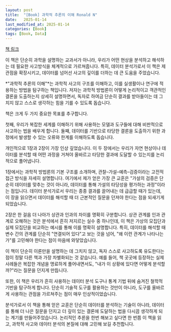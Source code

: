 ```yaml
---
layout: post
title:  "[Book] 과학적 추론의 이해 Ronald N"
date:   2025-01-14
last_modified_at: 2025-01-14
categories: [Book]
tags: [Book, Data]
---
```


[책 링크](https://product.kyobobook.co.kr/detail/S000002300737)

이 책은 단순히 과학을 설명하는 교과서가 아니라, 우리가 어떤 현상을 분석하고 해석하는 데 필요한 사고방식을 체계적으로 가르쳐줍니다. 
특히, 데이터 분석가로서 이 책은 제 관점을 확장시키고, 데이터를 넘어선 사고의 깊이를 더하는 데 큰 도움을 주었습니다. 

*"과학적 추론의 이해"*는 과학적 사고의 구조를 이해하고, 이를 실생활이나 연구에 적용하는 방법을 탐구하는 책입니다. 
저자는 과학적 방법론이 어떻게 논리적이고 객관적인 결론을 도출하는지 상세히 설명하면서, 독자로 하여금 단순히 결과를 받아들이는 데 그치지 않고 스스로 생각하는 힘을 기를 수 있도록 돕습니다.

책은 크게 두 가지 중요한 목표를 추구합니다. 

첫째, 우리가 복잡한 세계를 이해하기 위해 사용하는 모델과 도구들에 대해 비판적으로 사고하는 법을 배우게 합니다. 
둘째, 데이터를 기반으로 타당한 결론을 도출하기 위한 과정에서 발생할 수 있는 오류와 한계를 이해하도록 돕습니다.

개인적으로 1장과 2장이 가장 인상 깊었습니다. 
이 두 장에서는 우리가 자연 현상이나 데이터를 분석할 때 어떤 과정을 거쳐야 올바르고 타당한 결과에 도달할 수 있는지를 논리적으로 풀어냅니다.

1장에서는 과학적 방법론의 기본 구조를 소개하며, 관찰–가설–예측–검증이라는 고전적 접근 방식을 자세히 설명합니다. 
여기에서 제가 얻은 가장 큰 교훈은 "가설의 검증은 단순히 데이터를 맞추는 것이 아니라, 데이터를 통해 가설의 타당성을 평가하는 과정"이라는 점입니다. 
데이터 분석가로서 우리는 종종 결과를 끌어내는 데 급급할 때가 있는데, 이 장을 읽으면서 데이터를 해석할 때 더 근본적인 질문을 던져야 한다는 점을 되새기게 되었습니다.

2장은 한 걸음 더 나아가 상관과 인과의 차이를 명확히 구분합니다. 
상관 관계를 인과 관계로 오해하는 것은 분석에서 흔히 저지르는 실수 중 하나인데, 이 책은 가상의 모집단과 실제 모집단을 비교하는 예시를 통해 이를 명확히 설명합니다. 
특히, 데이터를 해석할 때 변수 간의 관계를 단순히 "연결되어 있다"고 보는 것을 넘어, "왜 이런 관계가 나타나는가"를 고민해야 한다는 점이 마음에 와닿았습니다.

이 책이 단순히 이론만을 설명하는 데 그치지 않고, 독자 스스로 사고하도록 유도한다는 점이 정말 다른 책과 가장 차별화되는 것 같습니다.
예를 들어, 책 곳곳에 등장하는 실제 사례들은 복잡한 개념을 명료하게 풀어내면서도, "내가 이 상황에 있다면 어떻게 분석할까?"라는 질문을 던지게 만듭니다.

또한, 이 책은 우리가 흔히 사용하는 데이터 분석 도구나 통계 기법 뒤에 숨겨진 철학적 기반을 탐구하게 합니다. 
단순히 기술적 도구를 활용하는 것만이 아니라, 도구를 올바르게 사용하는 관점을 가르쳐주는 점이 매우 인상적이었습니다.

분석가로서 이 책을 통해 얻은 교훈은 단순히 데이터를 분석하는 기술이 아니라, 데이터를 통해 더 나은 질문을 던지고 더 깊이 있는 결론에 도달하는 법을 다시끔 생각하게 되는 계기를 만들어주었습니다.
논리적인 추론을 한번 해보고 싶다면 한 번쯤 이 책을 읽고, 과학적 사고와 데이터 분석의 본질에 대해 고민해 보길 추천합니다.